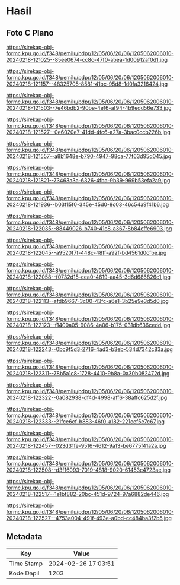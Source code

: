 # Hasil

## Foto C Plano

https://sirekap-obj-formc.kpu.go.id/f348/pemilu/pdpr/12/05/06/20/06/1205062006010-20240218-121025--85ee0674-cc8c-47f0-abea-1d00912af0d1.jpg

https://sirekap-obj-formc.kpu.go.id/f348/pemilu/pdpr/12/05/06/20/06/1205062006010-20240218-121157--48325705-8581-41bc-95d8-1d0fa3216424.jpg

https://sirekap-obj-formc.kpu.go.id/f348/pemilu/pdpr/12/05/06/20/06/1205062006010-20240218-121503--7e46bdb2-90be-4e16-af94-4b9edd56e733.jpg

https://sirekap-obj-formc.kpu.go.id/f348/pemilu/pdpr/12/05/06/20/06/1205062006010-20240218-121527--0e6020e7-41dd-4fc6-a27a-3bac0ccb226b.jpg

https://sirekap-obj-formc.kpu.go.id/f348/pemilu/pdpr/12/05/06/20/06/1205062006010-20240218-121557--a8b1648e-b790-4947-98ca-77f63d95d045.jpg

https://sirekap-obj-formc.kpu.go.id/f348/pemilu/pdpr/12/05/06/20/06/1205062006010-20240218-121821--73463a3a-6326-4fba-9b39-969b53efa2a9.jpg

https://sirekap-obj-formc.kpu.go.id/f348/pemilu/pdpr/12/05/06/20/06/1205062006010-20240218-121936--b03f15f0-345e-45d0-8c03-46c54a9f41b6.jpg

https://sirekap-obj-formc.kpu.go.id/f348/pemilu/pdpr/12/05/06/20/06/1205062006010-20240218-122035--88449026-b740-41c8-a367-8b84cffe6903.jpg

https://sirekap-obj-formc.kpu.go.id/f348/pemilu/pdpr/12/05/06/20/06/1205062006010-20240218-122045--a9520f7f-448c-48ff-a92f-bd4561d0cfbe.jpg

https://sirekap-obj-formc.kpu.go.id/f348/pemilu/pdpr/12/05/06/20/06/1205062006010-20240218-122058--f0732d15-cea0-4619-aa45-3d6d686826c1.jpg

https://sirekap-obj-formc.kpu.go.id/f348/pemilu/pdpr/12/05/06/20/06/1205062006010-20240218-122113--afdb9667-3c00-43fc-a6e1-3b25e9e3d5d0.jpg

https://sirekap-obj-formc.kpu.go.id/f348/pemilu/pdpr/12/05/06/20/06/1205062006010-20240218-122123--f1400a05-9086-4a06-b175-031db636cedd.jpg

https://sirekap-obj-formc.kpu.go.id/f348/pemilu/pdpr/12/05/06/20/06/1205062006010-20240218-122243--0bc9f5d3-2716-4ad3-b3eb-534d7342c83a.jpg

https://sirekap-obj-formc.kpu.go.id/f348/pemilu/pdpr/12/05/06/20/06/1205062006010-20240218-122311--78b5a1c8-1728-4410-9b8a-0a30b082472d.jpg

https://sirekap-obj-formc.kpu.go.id/f348/pemilu/pdpr/12/05/06/20/06/1205062006010-20240218-122322--0a082938-df4d-4998-aff6-38affc625d2f.jpg

https://sirekap-obj-formc.kpu.go.id/f348/pemilu/pdpr/12/05/06/20/06/1205062006010-20240218-122333--21fce6cf-b883-46f0-a182-221cef5e7c67.jpg

https://sirekap-obj-formc.kpu.go.id/f348/pemilu/pdpr/12/05/06/20/06/1205062006010-20240218-122457--023d31fe-9516-4612-9a13-be6775f41a2a.jpg

https://sirekap-obj-formc.kpu.go.id/f348/pemilu/pdpr/12/05/06/20/06/1205062006010-20240218-122508--d3f16093-7019-4818-9020-61453c4723ae.jpg

https://sirekap-obj-formc.kpu.go.id/f348/pemilu/pdpr/12/05/06/20/06/1205062006010-20240218-122517--1e1bf882-20bc-451d-9724-97a6882de446.jpg

https://sirekap-obj-formc.kpu.go.id/f348/pemilu/pdpr/12/05/06/20/06/1205062006010-20240218-122527--4753a004-491f-493e-a0bd-cc484ba3f2b5.jpg


## Metadata

| Key        | Value               |
| ---------- | ------------------- |
| Time Stamp | 2024-02-26 17:03:51 |
| Kode Dapil | 1203                |



